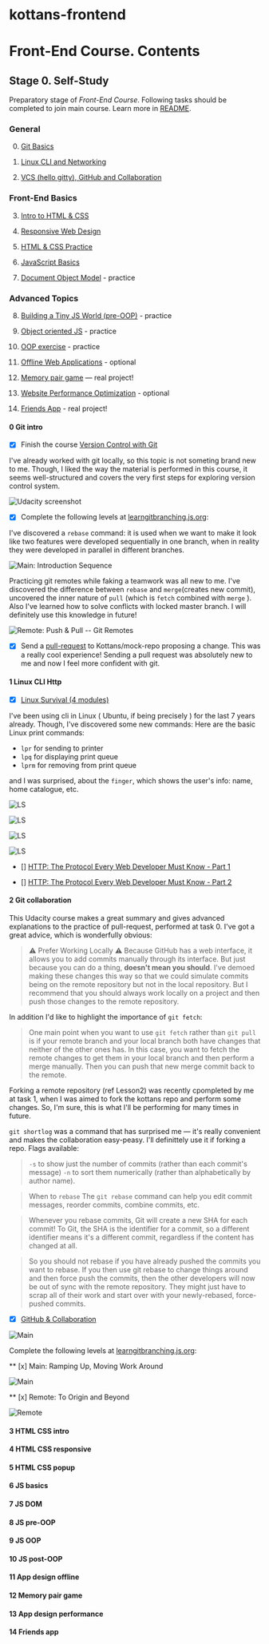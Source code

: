 # kottans-frontend

# Front-End Course. Contents

## Stage 0. Self-Study

Preparatory stage of _Front-End Course_. Following tasks should be completed
to join main course. Learn more in [README](README.md).

### General
0. [Git Basics](#0-git-intro)
 
1. [Linux CLI and Networking](#1-linux-cli-http)
 
2. [VCS (hello gitty), GitHub and Collaboration](#2-git-collaboration)

### Front-End Basics
3. [Intro to HTML & CSS](#3-html-css-intro)
 
4. [Responsive Web Design](#4-html-css-responsive)
 
5. [HTML & CSS Practice](#5-html-css-popup)
 
6. [JavaScript Basics](#6-js-basics)
 
7. [Document Object Model](#7-js-dom) - practice

### Advanced Topics
8. [Building a Tiny JS World (pre-OOP)](#8-js-pre-oop) - practice
 
9. [Object oriented JS](#9-js-oop) - practice
 
10. [OOP exercise](#10-js-post-oop) - practice
 
11. [Offline Web Applications](#11-app-design-offline) - optional

12. [Memory pair game](#12-memory-pair-game) — real project!

13. [Website Performance Optimization](#13-app-design-performance) - optional

14. [Friends App](#14-friends-app) - real project!

#### 0 Git intro

* [x] Finish the course [Version Control with Git](https://classroom.udacity.com/courses/ud123)

I've already worked with git locally, so this topic is not someting brand new to me. Though, I liked the way the material is performed in this course, it seems well-structured and covers the very first steps for exploring version control system.

![Udacity screenshot](task0/01.jpg)

* [x] Complete the following levels at [learngitbranching.js.org](https://learngitbranching.js.org):

I've discovered a ```rebase``` command: it is used when we want to make it look like two features were developed sequentially in one branch, when in reality they were developed in parallel in different branches.

![Main: Introduction Sequence](task0/02.jpg)

Practicing git remotes while faking a teamwork was all new to me. I've discovered the difference between ```rebase``` and ```merge```(creates new commit), uncovered the inner nature of ```pull``` (which is ```fetch``` combined with ```merge``` ). Also I've learned how to solve conflicts with locked master branch. I will definitely use this knowledge in future!

![Remote: Push & Pull -- Git Remotes](task0/03.jpg)

* [x] Send a [pull-request](https://github.com/kottans/mock-repo/pull/553) to Kottans/mock-repo proposing a change.
This was a really cool experience! Sending a pull request was absolutely new to me and now I feel more confident with git.

#### 1 Linux CLI Http

* [x] [Linux Survival (4 modules)](https://linuxsurvival.com/linux-tutorial-introduction/)

I've been using cli in Linux ( Ubuntu, if being precisely ) for the last 7 years already. Though, I've discovered some new  commands:
Here are the basic Linux print commands:
- ```lpr``` for sending to printer
- ```lpq```  for displaying print queue
- ```lprm``` for removing from print queue

and I was surprised, about the ```finger```, which shows the user's info: name, home catalogue, etc.

![LS](task1/1.jpg)

![LS](task1/2.jpg)

![LS](task1/3.jpg)

![LS](task1/4.jpg)

* [] [HTTP: The Protocol Every Web Developer Must Know - Part 1](https://code.tutsplus.com/tutorials/http-the-protocol-every-web-developer-must-know-part-1--net-31177)

* [] [HTTP: The Protocol Every Web Developer Must Know - Part 2](https://code.tutsplus.com/tutorials/http-the-protocol-every-web-developer-must-know-part-2--net-31155)

#### 2 Git collaboration

This Udacity course makes a great summary and gives advanced explanations to the practice of pull-request, performed at task 0.
I've got a great advice, which is wonderfully obvious:

> ⚠️ Prefer Working Locally ⚠️
> Because GitHub has a web interface, it allows you to add commits manually through its interface. But just because you can do a thing, **doesn't mean you should**. I've demoed making these changes this way so that we could simulate commits being on the remote repository but not in the local repository. But I recommend that you should always work locally on a project and then push those changes to the remote repository.

In addition I'd like to highlight the importance of ```git fetch```:

>One main point when you want to use ```git fetch``` rather than ```git pull``` is if your remote branch and your local branch both have changes that neither of the other ones has. In this case, you want to fetch the remote changes to get them in your local branch and then perform a merge manually. Then you can push that new merge commit back to the remote.

Forking a remote repository (ref Lesson2) was recently cpompleted by me at task 1, when I was aimed to fork the kottans repo and perform some changes. So, I'm sure, this is what I'll be performing for many times in future.

```git shortlog``` was a command that has surprised me — it's really convenient and makes the collaboration easy-peasy. I'll definittely use it if forking a repo.
Flags available:
> ```-s``` to show just the number of commits (rather than each commit's message)
> ```-n``` to sort them numerically (rather than alphabetically by author name).

> When to ```rebase```
The ```git rebase``` command can help you edit commit messages, reorder commits, combine commits, etc.

>Whenever you rebase commits, Git will create a new SHA for each commit! To Git, the SHA is the identifier for a commit, so a different identifier means it's a different commit, regardless if the content has changed at all.

>So you should not rebase if you have already pushed the commits you want to rebase. If you then use git rebase to change things around and then force push the commits, then the other developers will now be out of sync with the remote repository. They might just have to scrap all of their work and start over with your newly-rebased, force-pushed commits.

* [x] [GitHub & Collaboration](https://classroom.udacity.com/courses/ud456)

![Main](task2/1.jpg)

Complete the following levels at [learngitbranching.js.org](https://learngitbranching.js.org):

** [x] Main: Ramping Up, Moving Work Around

![Main](task2/2.jpg)

** [x] Remote: To Origin and Beyond

![Remote](task2/3.jpg)

#### 3 HTML CSS intro

#### 4 HTML CSS responsive

#### 5 HTML CSS popup

#### 6 JS basics

#### 7 JS DOM

#### 8 JS pre-OOP

#### 9 JS OOP

#### 10 JS post-OOP

#### 11 App design offline

#### 12 Memory pair game

#### 13 App design performance

#### 14 Friends app
